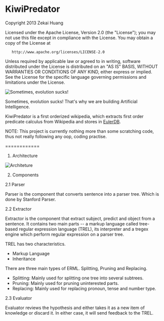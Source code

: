 KiwiPredator
============

Copyright 2013 Zekai Huang

   Licensed under the Apache License, Version 2.0 (the "License");
   you may not use this file except in compliance with the License.
   You may obtain a copy of the License at

       http://www.apache.org/licenses/LICENSE-2.0

   Unless required by applicable law or agreed to in writing, software
   distributed under the License is distributed on an "AS IS" BASIS,
   WITHOUT WARRANTIES OR CONDITIONS OF ANY KIND, either express or implied.
   See the License for the specific language governing permissions and
   limitations under the License.
   



<img src="http://www.brainmaker.org/wp-content/uploads/2013/02/sometimes_evolution_sucks_poster-r7d659c1b8dc24d679a5f70f44af7277d_w2u_400.jpg" alt="Sometimes, evolution sucks!">


Sometimes, evolution sucks! That's why we are building Artificial Intelligence.

KiwiPredator is a first orderized wikipedia, which extracts first order predicate calculus from Wikipedia and stores in <a href="https://github.com/Zekai/EulerDB">EulerDB<a>. 

NOTE: This project is currently nothing more than some scratching code, thus not really following any oop, coding practise. 

============

1. Architecture

<img src="http://www.brainmaker.org/wp-content/uploads/2013/07/architecture.png" alt="Architeture">

2. Components

2.1 Parser

Parser is the component that converts sentence into a parser tree. Which is done by Stanford Parser. 

2.2 Extractor

Extractor is the component that extract subject, predict and object from a sentence. It contains two main parts -- a markup language called tree-based regular expression language (TREL), its interpreter and a tregex engine which perform regular expression on a parser tree.

TREL has two characteristics.

* Markup Language
* Inheritance

There are three main types of ERML. Splitting, Pruning and Replacing.

* Splitting: Mainly used for splitting one tree into several subtrees.
* Pruning: Mainly used for pruning uninterested parts.
* Replacing: Mainly used for replacing pronoun, tense and number type.

2.3 Evaluator

Evaluator reviews the hypothesis and either takes it as a new item of knowledge or discard it. In either case, it will send feedback to the TREL. 
